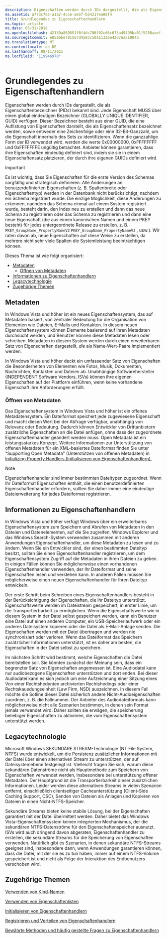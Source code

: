 ```yaml
---
description: Eigenschaften werden durch IDs dargestellt, die als Eigenschaftenbezeichner (PIDs) bekannt sind.
ms.assetid: a773c7b3-a1a2-4cce-ae5f-b54217ea06f4
title: Grundlegendes zu Eigenschaftenhandlern
ms.topic: article
ms.date: 05/31/2018
ms.openlocfilehash: 42139a869551f0f4dc786f02c66c673a49495ba01f5258aeeff12051bd3f60b8
ms.sourcegitcommit: e858bbe701567d4583c50a11326e42d7ea51804b
ms.translationtype: MT
ms.contentlocale: de-DE
ms.lasthandoff: 08/11/2021
ms.locfileid: "119946970"
---
```

# <a name="understanding-property-handlers"></a>Grundlegendes zu Eigenschaftenhandlern

Eigenschaften werden durch IDs dargestellt, die als Eigenschaftenbezeichner (PIDs) bekannt sind. Jede Eigenschaft MUSS über einen global eindeutigen Bezeichner (GLOBALLY UNIQUE IDENTIFIER, GUID) verfügen. Dieser Bezeichner besteht aus einer GUID, die eine Auflistung von Eigenschaften darstellt, die als Eigenschaftensatz bezeichnet werden, sowie entweder eine Zeichenfolge oder eine 32-Bit-Ganzzahl, um die Eigenschaft innerhalb des Sets zu identifizieren. Wenn die ganzzahlige Form der ID verwendet wird, werden die werte 0x00000000, 0xFFFFFFFF und 0xFFFFFFFE ungültig betrachtet. Anbieter können garantieren, dass ihre Eigenschaften eindeutig definiert sind, indem sie sie in einem Eigenschaftensatz platzieren, der durch ihre eigenen GUIDs definiert wird.

> [!IMPORTANT]
> Es ist wichtig, dass Sie Eigenschaften für die erste Version des Schemas sorgfältig und strategisch definieren. Alle Änderungen an benutzerdefinierten Eigenschaften (z. B. Spaltenbreite oder Eigenschaftentyp) werden in der Datenbank nicht berücksichtigt, nachdem ein Schema registriert wurde. Die einzige Möglichkeit, diese Änderungen zu erkennen, nachdem das Schema einmal auf einem System registriert wurde, besteht darin, den Index neu zu erstellen und dann das neue Schema zu registrieren oder das Schema zu registrieren und dann eine neue Eigenschaft (die aus einem kanonischen Namen und einem PKEY besteht) für jedes untergeordnete Release zu erstellen. z. B. `PKEY_GroupName_PropertyNameV2` `PKEY_GroupName_PropertyNameV3` , usw.). Wir raten davon ab, neue Eigenschaften auf diese Weise zu erstellen, da mehrere nicht sehr viele Spalten die Systemleistung beeinträchtigen können.

 

Dieses Thema ist wie folgt organisiert:

-   [Metadaten](#metadata)
    -   [Öffnen von Metadaten](#open-metadata)
-   [Informationen zu Eigenschaftenhandlern](#about-property-handlers)
-   [Legacytechnologie](#legacy-technology)
-   [Zugehörige Themen](#related-topics)

## <a name="metadata"></a>Metadaten

In Windows Vista und höher ist ein neues Eigenschaftensystem, das auf Metadaten basiert, von zentraler Bedeutung für die Organisation von Elementen wie Dateien, E-Mails und Kontakten. In diesem neuen Eigenschaftensystem können Elemente basierend auf ihren Metadaten durchsucht werden, und Benutzer können diese Metadaten lesen oder schreiben. Metadaten in diesem System werden durch einen erweiterbaren Satz von Eigenschaften dargestellt, *die* als Name-Wert-Paare implementiert werden.

In Windows Vista und höher deckt ein umfassender Satz von Eigenschaften die Besonderheiten von Elementen wie Fotos, Musik, Dokumenten, Nachrichten, Kontakten und Dateien ab. Unabhängige Softwarehersteller (INDEPENDENT Software Vendors, ISVs) können ihre eigenen Eigenschaften auf der Plattform einführen, wenn keine vorhandene Eigenschaft ihre Anforderungen erfüllt.

### <a name="open-metadata"></a>Öffnen von Metadaten

Das Eigenschaftensystem in Windows Vista und höher ist ein offenes Metadatensystem. Ein Dateiformat speichert jede zugewiesene Eigenschaft und macht diesen Wert bei der Abfrage verfügbar, unabhängig von Relevanz oder Bedeutung. Dadurch können Entwickler von Drittanbietern zusätzliche Eigenschaften an die Datei anfügen, ohne dass der zugeordnete Eigenschaftenhandler geändert werden muss. Open Metadata ist ein leistungsstarkes Konzept. Weitere Informationen zur Unterstützung von offenen Metadaten für ein XML-basiertes Dateiformat finden Sie unter "Supporting Open Metadata" (Unterstützen von offenen Metadaten) in [Initializing Property Handlers (Initialisieren von Eigenschaftenhandlern).](./building-property-handlers-property-handlers.md)

> [!Note]  
> Eigenschaftenhandler sind immer bestimmten Dateitypen zugeordnet. Wenn Ihr Dateiformat Eigenschaften enthält, die einen benutzerdefinierten Eigenschaftenhandler erfordern, sollten Sie daher immer eine eindeutige Dateierweiterung für jedes Dateiformat registrieren.

 

## <a name="about-property-handlers"></a>Informationen zu Eigenschaftenhandlern

In Windows Vista und höher verfügt Windows über ein erweiterbares Eigenschaftensystem zum Speichern und Abrufen von Metadaten in den Dateien und Datenelementen, auf die Sie zugreifen. Windows Explorer und das Windows Search-System verwenden zusammen mit anderen Anwendungen Eigenschaftenhandler, um diese Metadaten zu lesen und zu ändern. Wenn Sie ein Entwickler sind, der einen bestimmten Dateityp besitzt, sollten Sie einen Eigenschaftenhandler registrieren, um dem Eigenschaftensystem Zugriff auf die Metadaten in Ihren Dateien zu geben. In einigen Fällen können Sie möglicherweise einen vorhandenen Eigenschaftenhandler verwenden, der Ihr Dateiformat und seine Eigenschaften lesen und verstehen kann. In anderen Fällen müssen Sie möglicherweise einen neuen Eigenschaftenhandler für Ihren Dateityp entwickeln.

Der erste Schritt beim Schreiben eines Eigenschaftenhandlers besteht in der Berücksichtigung der Eigenschaften, die ihr Dateityp unterstützt. Eigenschaftswerte werden im Dateistream gespeichert, in erster Linie, um die Transportierbarkeit zu ermöglichen. Wenn die Eigenschaftswerte wie in diesem System in der Datei selbst gespeichert werden, kann ein Benutzer eine Datei auf einen anderen Computer, ein USB-Speicherlaufwerk oder ein anderes Dateisystem kopieren oder die Datei als E-Mail-Anlage senden. Die Eigenschaften werden mit der Datei übertragen und werden nie synchronisiert oder verloren. Wenn das Dateiformat das Speichern zusätzlicher Informationen unterstützt, ist es daher am besten, die Eigenschaften in der Datei selbst zu speichern.

Im nächsten Schritt wird bestimmt, welche Eigenschaften die Datei bereitstellen soll. Sie könnten zunächst der Meinung sein, dass ein begrenzter Satz von Eigenschaften angemessen ist. Eine Audiodatei kann nur audiobezogene Eigenschaften unterstützen und dort enden. Bei dieser Audiodatei kann es sich jedoch um eine Aufzeichnung einer Sitzung eines Von einer Rechtshedynten archivierten Rechtshedings oder einer Rechtskauedungseinheit (Law Firm, NSD) auszeichnen. In diesem Fall möchte die Sotline dieser Datei sicherlich andere Nicht-Audioeigenschaften zuordnen, z. B. die Fallnummer. Der Anbieter des Audiodateiformats kann möglicherweise nicht alle Szenarien bestimmen, in denen sein Format jemals verwendet wird. Daher sollten sie erwägen, die speicherung beliebiger Eigenschaften zu aktivieren, die vom Eigenschaftensystem unterstützt werden.

## <a name="legacy-technology"></a>Legacytechnologie

Microsoft Windows SEKUNDÄRE STREAM-Technologie (NT File System, NTFS) wurde entwickelt, um die Persistenz zusätzlicher Informationen mit der Datei über einen alternativen Stream zu unterstützen, der auf Dateisystemebene festgelegt ist. Vielleicht fragen Sie sich, warum diese sekundären Datenströme nicht als Hauptmethode zum Speichern von Eigenschaften verwendet werden, insbesondere bei unterstützung offener Metadaten. Der Hauptgrund ist die Transportierbarkeit dieser zusätzlichen Informationen. Leider werden diese alternativen Streams in vielen Szenarien entfernt, einschließlich clientseitiger Cacheunterstützung (Client-Side Caching Support, CSC), Senden von Dateien als Anlagen und Kopieren von Dateien in einen Nicht-NTFS-Speicher.

Sekundäre Streams bieten keine stabile Lösung, bei der Eigenschaften garantiert mit der Datei übermittelt werden. Daher bietet das Windows Vista-Eigenschaftensystem keinen integrierten Mechanismus, der die sekundären NTFS-Datenströme für den Eigenschaftenspeicher ausnutzt. ISVs wird auch dringend davon abgeraten, Eigenschaftenhandler zu erstellen, die sekundäre Streams für die Speicherung von Eigenschaften verwenden. Natürlich gibt es Szenarien, in denen sekundäre NTFS-Streams geeignet sind, insbesondere dann, wenn Anwendungen garantieren können, dass die Datei, mit der sie es zu tun haben, immer auf einem NTFS-Volume gespeichert ist und nicht als Folge der Interaktion des Endbenutzers verschoben wird.

## <a name="related-topics"></a>Zugehörige Themen

<dl> <dt>

[Verwenden von Kind-Namen](./building-property-handlers-user-friendly-kind-names.md)
</dt> <dt>

[Verwenden von Eigenschaftenlisten](./building-property-handlers-property-lists.md)
</dt> <dt>

[Initialisieren von Eigenschaftenhandlern](./building-property-handlers-property-handlers.md)
</dt> <dt>

[Registrieren und Verteilen von Eigenschaftenhandlern](./prophand-reg-dist.md)
</dt> <dt>

[Bewährte Methoden und häufig gestellte Fragen zu Eigenschaftenhandlern](./prophand-bestprac-faq.yml)
</dt> </dl>

 

 
